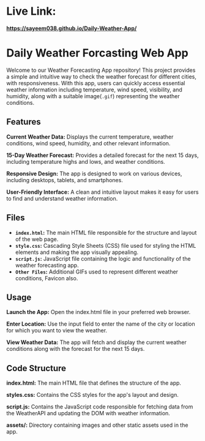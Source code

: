# Live Link:
**https://sayeem038.github.io/Daily-Weather-App/**


# Daily Weather Forcasting Web App

Welcome to our Weather Forecasting App repository! This project provides a simple and intuitive way to check the weather forecast for different cities, with responsiveness. With this app, users can quickly access essential weather information including temperature, wind speed, visibility, and humidity, along with a suitable image(`.gif`) representing the weather conditions.


## Features
**Current Weather Data:** Displays the current temperature, weather conditions, wind speed, humidity, and other relevant information.

**15-Day Weather Forecast:** Provides a detailed forecast for the next 15 days, including temperature highs and lows, and weather conditions.

**Responsive Design:** The app is designed to work on various devices, including desktops, tablets, and smartphones.

**User-Friendly Interface:** A clean and intuitive layout makes it easy for users to find and understand weather information.


## Files

- **`index.html`:** The main HTML file responsible for the structure and layout of the web page.
- **`style.css`:** Cascading Style Sheets (CSS) file used for styling the HTML elements and making the app visually appealing.
- **`script.js`:** JavaScript file containing the logic and functionality of the weather forecasting app.
- **`Other Files`:** Additional GIFs used to represent different weather conditions, Favicon also.


## Usage

**Launch the App:** Open the index.html file in your preferred web browser.

**Enter Location:** Use the input field to enter the name of the city or location for which you want to view the weather.

**View Weather Data:** The app will fetch and display the current weather conditions along with the forecast for the next 15 days.


## Code Structure

**index.html:** The main HTML file that defines the structure of the app.

**styles.css:** Contains the CSS styles for the app's layout and design.

**script.js:** Contains the JavaScript code responsible for fetching data from the WeatherAPI and updating the DOM with weather information.

**assets/:** Directory containing images and other static assets used in the app.


